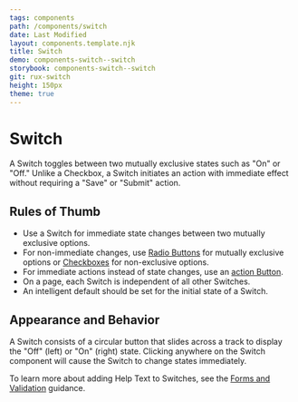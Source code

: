 ```yaml
---
tags: components
path: /components/switch
date: Last Modified
layout: components.template.njk
title: Switch
demo: components-switch--switch
storybook: components-switch--switch
git: rux-switch
height: 150px
theme: true
---
```


# Switch

A Switch toggles between two mutually exclusive states such as "On" or "Off." Unlike a Checkbox, a Switch initiates an action with immediate effect without requiring a "Save" or "Submit" action.

## Rules of Thumb

- Use a Switch for immediate state changes between two mutually exclusive options.
- For non-immediate changes, use [Radio Buttons](/components/radio-button) for mutually exclusive options or [Checkboxes](/components/checkbox) for non-exclusive options.
- For immediate actions instead of state changes, use an [action Button](/components/button).
- On a page, each Switch is independent of all other Switches.
- An intelligent default should be set for the initial state of a Switch.

## Appearance and Behavior

A Switch consists of a circular button that slides across a track to display the "Off" (left) or "On" (right) state. Clicking anywhere on the Switch component will cause the Switch to change states immediately.

To learn more about adding Help Text to Switches, see the [Forms and Validation](/patterns/forms-and-validation) guidance.
